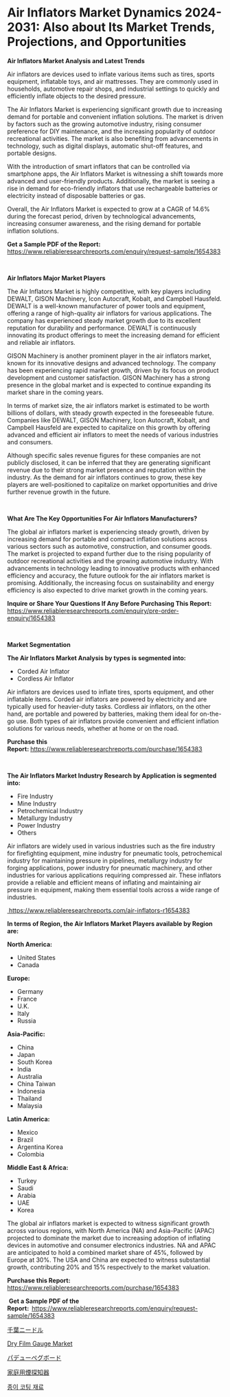 <p><h1>Air Inflators Market Dynamics 2024-2031: Also about Its Market Trends, Projections, and Opportunities</h1></p><p><strong>Air Inflators Market Analysis and Latest Trends</strong></p>
<p><p>Air inflators are devices used to inflate various items such as tires, sports equipment, inflatable toys, and air mattresses. They are commonly used in households, automotive repair shops, and industrial settings to quickly and efficiently inflate objects to the desired pressure.</p><p>The Air Inflators Market is experiencing significant growth due to increasing demand for portable and convenient inflation solutions. The market is driven by factors such as the growing automotive industry, rising consumer preference for DIY maintenance, and the increasing popularity of outdoor recreational activities. The market is also benefiting from advancements in technology, such as digital displays, automatic shut-off features, and portable designs.</p><p>With the introduction of smart inflators that can be controlled via smartphone apps, the Air Inflators Market is witnessing a shift towards more advanced and user-friendly products. Additionally, the market is seeing a rise in demand for eco-friendly inflators that use rechargeable batteries or electricity instead of disposable batteries or gas.</p><p>Overall, the Air Inflators Market is expected to grow at a CAGR of 14.6% during the forecast period, driven by technological advancements, increasing consumer awareness, and the rising demand for portable inflation solutions.</p></p>
<p><strong>Get a Sample PDF of the Report:&nbsp;</strong> <a href="https://www.reliableresearchreports.com/enquiry/request-sample/1654383">https://www.reliableresearchreports.com/enquiry/request-sample/1654383</a></p>
<p>&nbsp;</p>
<p><strong>Air Inflators Major Market Players</strong></p>
<p><p>The Air Inflators Market is highly competitive, with key players including DEWALT, GISON Machinery, Icon Autocraft, Kobalt, and Campbell Hausfeld. DEWALT is a well-known manufacturer of power tools and equipment, offering a range of high-quality air inflators for various applications. The company has experienced steady market growth due to its excellent reputation for durability and performance. DEWALT is continuously innovating its product offerings to meet the increasing demand for efficient and reliable air inflators.</p><p>GISON Machinery is another prominent player in the air inflators market, known for its innovative designs and advanced technology. The company has been experiencing rapid market growth, driven by its focus on product development and customer satisfaction. GISON Machinery has a strong presence in the global market and is expected to continue expanding its market share in the coming years.</p><p>In terms of market size, the air inflators market is estimated to be worth billions of dollars, with steady growth expected in the foreseeable future. Companies like DEWALT, GISON Machinery, Icon Autocraft, Kobalt, and Campbell Hausfeld are expected to capitalize on this growth by offering advanced and efficient air inflators to meet the needs of various industries and consumers.</p><p>Although specific sales revenue figures for these companies are not publicly disclosed, it can be inferred that they are generating significant revenue due to their strong market presence and reputation within the industry. As the demand for air inflators continues to grow, these key players are well-positioned to capitalize on market opportunities and drive further revenue growth in the future.</p></p>
<p>&nbsp;</p>
<p><strong>What Are The Key Opportunities For Air Inflators Manufacturers?</strong></p>
<p><p>The global air inflators market is experiencing steady growth, driven by increasing demand for portable and compact inflation solutions across various sectors such as automotive, construction, and consumer goods. The market is projected to expand further due to the rising popularity of outdoor recreational activities and the growing automotive industry. With advancements in technology leading to innovative products with enhanced efficiency and accuracy, the future outlook for the air inflators market is promising. Additionally, the increasing focus on sustainability and energy efficiency is also expected to drive market growth in the coming years.</p></p>
<p><strong>Inquire or Share Your Questions If Any Before Purchasing This Report:</strong> <a href="https://www.reliableresearchreports.com/enquiry/pre-order-enquiry/1654383">https://www.reliableresearchreports.com/enquiry/pre-order-enquiry/1654383</a></p>
<p>&nbsp;</p>
<p><strong>Market Segmentation</strong></p>
<p><strong>The Air Inflators Market Analysis by types is segmented into:</strong></p>
<p><ul><li>Corded Air Inflator</li><li>Cordless Air Inflator</li></ul></p>
<p><p>Air inflators are devices used to inflate tires, sports equipment, and other inflatable items. Corded air inflators are powered by electricity and are typically used for heavier-duty tasks. Cordless air inflators, on the other hand, are portable and powered by batteries, making them ideal for on-the-go use. Both types of air inflators provide convenient and efficient inflation solutions for various needs, whether at home or on the road.</p></p>
<p><strong>Purchase this Report:&nbsp;</strong><a href="https://www.reliableresearchreports.com/purchase/1654383">https://www.reliableresearchreports.com/purchase/1654383</a></p>
<p>&nbsp;</p>
<p><strong>The Air Inflators Market Industry Research by Application is segmented into:</strong></p>
<p><ul><li>Fire Industry</li><li>Mine Industry</li><li>Petrochemical Industry</li><li>Metallurgy Industry</li><li>Power Industry</li><li>Others</li></ul></p>
<p><p>Air inflators are widely used in various industries such as the fire industry for firefighting equipment, mine industry for pneumatic tools, petrochemical industry for maintaining pressure in pipelines, metallurgy industry for forging applications, power industry for pneumatic machinery, and other industries for various applications requiring compressed air. These inflators provide a reliable and efficient means of inflating and maintaining air pressure in equipment, making them essential tools across a wide range of industries.</p></p>
<p><a href="https://www.reliableresearchreports.com/air-inflators-r1654383">&nbsp;https://www.reliableresearchreports.com/air-inflators-r1654383</a></p>
<p><strong>In terms of Region, the Air Inflators Market Players available by Region are:</strong></p>
<p>
    <p> <strong> North America: </strong>
        <ul>
            <li>United States</li>
            <li>Canada</li>
        </ul>
        </p> 
    <p> <strong> Europe: </strong>
        <ul>
            <li>Germany</li>
            <li>France</li>
            <li>U.K.</li>
            <li>Italy</li>
            <li>Russia</li>
        </ul>
        </p> 
    <p> <strong> Asia-Pacific: </strong>
        <ul>
            <li>China</li>
            <li>Japan</li>
            <li>South Korea</li>
            <li>India</li>
            <li>Australia</li>
            <li>China Taiwan</li>
            <li>Indonesia</li>
            <li>Thailand</li>
            <li>Malaysia</li>
        </ul>
        </p> 
    <p> <strong> Latin America: </strong>
        <ul>
            <li>Mexico</li>
            <li>Brazil</li>
            <li>Argentina Korea</li>
            <li>Colombia</li>
        </ul>
        </p> 
    <p> <strong> Middle East & Africa: </strong>
        <ul>
            <li>Turkey</li>
            <li>Saudi</li>
            <li>Arabia</li>
            <li>UAE</li>
            <li>Korea</li>
        </ul>
    </p>
    </p>
<p><p>The global air inflators market is expected to witness significant growth across various regions, with North America (NA) and Asia-Pacific (APAC) projected to dominate the market due to increasing adoption of inflating devices in automotive and consumer electronics industries. NA and APAC are anticipated to hold a combined market share of 45%, followed by Europe at 30%. The USA and China are expected to witness substantial growth, contributing 20% and 15% respectively to the market valuation.</p></p>
<p><strong>Purchase this Report: </strong><a href="https://www.reliableresearchreports.com/purchase/1654383">https://www.reliableresearchreports.com/purchase/1654383</a></p>
<p>&nbsp;<strong>Get a Sample PDF of the Report:&nbsp;&nbsp;</strong><a href="https://www.reliableresearchreports.com/enquiry/request-sample/1654383">https://www.reliableresearchreports.com/enquiry/request-sample/1654383</a></p>
<p><strong></strong></p>
<p><p><a href="https://medium.com/@lorrainethompson10/%E5%8D%83%E8%91%89%E3%83%8B%E3%83%BC%E3%83%89%E3%83%AB%E5%B8%82%E5%A0%B4%E3%83%AC%E3%83%9D%E3%83%BC%E3%83%88%E3%81%AF-%E3%81%93%E3%81%AE%E5%B8%82%E5%A0%B4%E3%81%AE%E6%9C%80%E6%96%B0%E3%83%88%E3%83%AC%E3%83%B3%E3%83%89%E3%81%A8%E6%88%90%E9%95%B7%E3%81%AE%E6%A9%9F%E4%BC%9A%E3%82%92%E6%98%8E%E3%82%89%E3%81%8B%E3%81%AB%E3%81%97%E3%81%A6%E3%81%84%E3%81%BE%E3%81%99-6c5da6be0c54">千葉ニードル</a></p><p><a href="https://github.com/moyahfrancoestellec51j635wcx/Market-Research-Report-List-2/blob/main/dry-film-gauge-market.md">Dry Film Gauge Market</a></p><p><a href="https://medium.com/@nicolasrown5/purdue-pegboard%E3%81%AE%E5%B8%82%E5%A0%B4%E5%88%86%E6%9E%90-%E3%81%9D%E3%81%AEcagr-%E5%B8%82%E5%A0%B4%E3%82%BB%E3%82%B0%E3%83%A1%E3%83%B3%E3%83%86%E3%83%BC%E3%82%B7%E3%83%A7%E3%83%B3-%E3%82%B0%E3%83%AD%E3%83%BC%E3%83%90%E3%83%AB%E7%94%A3%E6%A5%AD%E6%A6%82%E8%A6%81-96db568f5290">パデューペグボード</a></p><p><a href="https://github.com/ppmazlotr77499/Market-Research-Report-List-1/blob/main/964018337736.md">家庭用煙探知器</a></p><p><a href="https://medium.com/@dulcewisozk/%EC%A2%85%EC%9D%B4-%EC%BD%94%ED%8C%85-%EC%9E%AC%EB%A3%8C-%EC%8B%9C%EC%9E%A5%EC%9D%80-%EC%8B%9C%EC%9E%A5-%EC%A0%90%EC%9C%A0%EC%9C%A8-%EC%8B%9C%EC%9E%A5-%ED%8A%B8%EB%A0%8C%EB%93%9C-%EB%B0%8F-%EC%8B%9C%EC%9E%A5-%EC%84%B1%EC%9E%A5%EC%97%90-%EB%8C%80%ED%95%9C-%EC%A0%95%EB%B3%B4%EB%A5%BC-%EC%A0%9C%EA%B3%B5%ED%95%A9%EB%8B%88%EB%8B%A4-46cd850505db">종이 코팅 재료</a></p></p>